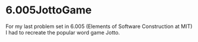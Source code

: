 6.005JottoGame
==============

For my last problem set in 6.005 (Elements of Software Construction at MIT) I had to recreate the popular word game Jotto.
